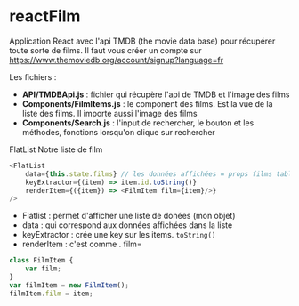 # reactFilm

Application React avec l'api TMDB (the movie data base) pour récupérer toute sorte de films.
Il faut vous créer un compte sur https://www.themoviedb.org/account/signup?language=fr 

Les fichiers : 

- **API/TMDBApi.js** : fichier qui récupère l'api de TMDB et l'image des films
- **Components/FilmItems.js** : le component des films. Est la vue de la liste des films. Il importe aussi l'image des films
- **Components/Search.js** : l'input de rechercher, le bouton et les méthodes, fonctions lorsqu'on clique sur rechercher


FlatList Notre liste de film 

```js
<FlatList
    data={this.state.films} // les données affichées = props films tableau vide
    keyExtractor={(item) => item.id.toString()}
    renderItem={({item}) => <FilmItem film={item}/>}
/>
```

- Flatlist : permet d'afficher une liste de donées (mon objet)
- data : qui correspond aux données affichées dans la liste
- keyExtractor : crée une key sur les items. `toString()`
- renderItem : c'est comme . film= 

```js
class FilmItem {
    var film;
}
var filmItem = new FilmItem();
filmItem.film = item;
```
